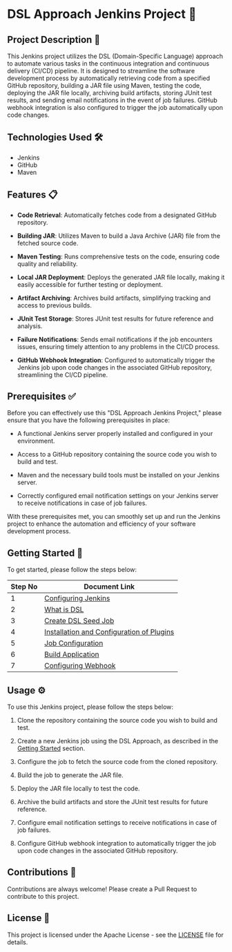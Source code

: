 # DSL Approach Jenkins Project 🚀

## Project Description 📄

This Jenkins project utilizes the DSL (Domain-Specific Language) approach to automate various tasks in the continuous integration and continuous delivery (CI/CD) pipeline. It is designed to streamline the software development process by automatically retrieving code from a specified GitHub repository, building a JAR file using Maven, testing the code, deploying the JAR file locally, archiving build artifacts, storing JUnit test results, and sending email notifications in the event of job failures. GitHub webhook integration is also configured to trigger the job automatically upon code changes.

## Technologies Used 🛠️

- Jenkins
- GitHub
- Maven

## Features 📋

- **Code Retrieval**: Automatically fetches code from a designated GitHub repository.

- **Building JAR**: Utilizes Maven to build a Java Archive (JAR) file from the fetched source code.

- **Maven Testing**: Runs comprehensive tests on the code, ensuring code quality and reliability.

- **Local JAR Deployment**: Deploys the generated JAR file locally, making it easily accessible for further testing or deployment.

- **Artifact Archiving**: Archives build artifacts, simplifying tracking and access to previous builds.

- **JUnit Test Storage**: Stores JUnit test results for future reference and analysis.

- **Failure Notifications**: Sends email notifications if the job encounters issues, ensuring timely attention to any problems in the CI/CD process.

- **GitHub Webhook Integration**: Configured to automatically trigger the Jenkins job upon code changes in the associated GitHub repository, streamlining the CI/CD pipeline.

## Prerequisites ✅

Before you can effectively use this "DSL Approach Jenkins Project," please ensure that you have the following prerequisites in place:

- A functional Jenkins server properly installed and configured in your environment.

- Access to a GitHub repository containing the source code you wish to build and test.

- Maven and the necessary build tools must be installed on your Jenkins server.

- Correctly configured email notification settings on your Jenkins server to receive notifications in case of job failures.

With these prerequisites met, you can smoothly set up and run the Jenkins project to enhance the automation and efficiency of your software development process.

## Getting Started 🏁

To get started, please follow the steps below:

| Step No | Document Link |
| ------ | ------ |
| 1 | [Configuring Jenkins][Step-1] |
| 2 | [What is DSL][Step-2] |
| 3 | [Create DSL Seed Job][Step-3] |
| 4 | [Installation and Configuration of Plugins][Step-4] |
| 5 | [Job Configuration][Step-5] |
| 6 | [Build Application][Step-6] |
| 7 | [Configuring Webhook][Step-7] |

   [Step-1]: <./Steps/configure.d>
   [Step-2]: <./Steps/dsl.md>   
   [Step-3]: <./Steps/seed-job.md>
   [Step-4]: <./Steps/plugins.md>
   [Step-5]: <./Steps/job-configuration.md>  
   [Step-6]: <./Steps/build-job.md>
   [Step-7]: <./Steps/webhook.md>


## Usage ⚙️

To use this Jenkins project, please follow the steps below:

1. Clone the repository containing the source code you wish to build and test.

2. Create a new Jenkins job using the DSL Approach, as described in the [Getting Started](#getting-started) section.

3. Configure the job to fetch the source code from the cloned repository.

4. Build the job to generate the JAR file.

5. Deploy the JAR file locally to test the code.

6. Archive the build artifacts and store the JUnit test results for future reference.

7. Configure email notification settings to receive notifications in case of job failures.

8. Configure GitHub webhook integration to automatically trigger the job upon code changes in the associated GitHub repository.

## Contributions 🤝

Contributions are always welcome! Please create a Pull Request to contribute to this project.

## License 📄

This project is licensed under the Apache License - see the [LICENSE](LICENSE) file for details.




